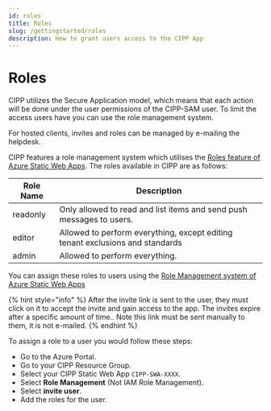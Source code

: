 ```yaml
---
id: roles
title: Roles
slug: /gettingstarted/roles
description: How to grant users access to the CIPP App
---
```


# Roles

CIPP utilizes the Secure Application model, which means that each action will be done under the user permissions of the CIPP-SAM user. To limit the access users have you can use the role management system.

For hosted clients, invites and roles can be managed by e-mailing the helpdesk.

CIPP features a role management system which utilises the [Roles feature of Azure Static Web Apps](https://docs.microsoft.com/en-us/azure/static-web-apps/authentication-authorization?tabs=invitations#roles). The roles available in CIPP are as follows:

| Role Name | Description                                                                   |
| --------- | ----------------------------------------------------------------------------- |
| readonly  | Only allowed to read and list items and send push messages to users.          |
| editor    | Allowed to perform everything, except editing tenant exclusions and standards |
| admin     | Allowed to perform everything.                                                |

You can assign these roles to users using the [Role Management system of Azure Static Web Apps](https://docs.microsoft.com/en-us/azure/static-web-apps/authentication-authorization?tabs=invitations#role-management)

{% hint style="info" %}
After the invite link is sent to the user, they must click on it to accept the invite and gain access to the app. The invites expire after a specific amount of time.. Note this link must be sent manually to them, it is not e-mailed.
{% endhint %}

To assign a role to a user you would follow these steps:

* Go to the Azure Portal.
* Go to your CIPP Resource Group.
* Select your CIPP Static Web App `CIPP-SWA-XXXX`.
* Select **Role Management** (Not IAM Role Management).
* Select **invite user**.
* Add the roles for the user.
